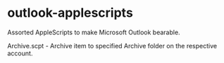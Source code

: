 outlook-applescripts
====================

Assorted AppleScripts to make Microsoft Outlook bearable.

Archive.scpt - Archive item to specified Archive folder on the respective account.
